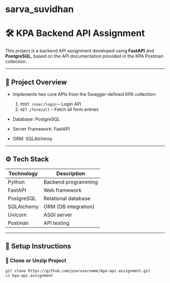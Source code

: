 # sarva_suvidhan
# 🛠️ KPA Backend API Assignment

This project is a backend API assignment developed using **FastAPI** and **PostgreSQL**, based on the API documentation provided in the KPA Postman collection.

---

## 📌 Project Overview

- Implements two core APIs from the Swagger-defined KPA collection:
  1. `POST /user/login` – Login API
  2. `GET /form/all` – Fetch all form entries

- Database: PostgreSQL
- Server Framework: FastAPI
- ORM: SQLAlchemy

---

## ⚙️ Tech Stack

| Technology | Description              |
|------------|--------------------------|
| Python     | Backend programming      |
| FastAPI    | Web framework            |
| PostgreSQL | Relational database      |
| SQLAlchemy | ORM (DB integration)     |
| Uvicorn    | ASGI server              |
| Postman    | API testing              |

---

## 🔧 Setup Instructions

### 📁 Clone or Unzip Project
```bash
git clone https://github.com/yourusername/kpa-api-assignment.git
cd kpa-api-assignment
